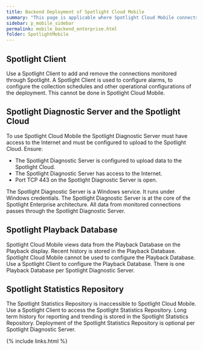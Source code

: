 ```yaml
---
title: Backend Deployment of Spotlight Cloud Mobile
summary: "This page is applicable where Spotlight Cloud Mobile connects to a Spotlight Enterprise deployment."
sidebar: p_mobile_sidebar
permalink: mobile_backend_enterprise.html
folder: SpotlightMobile
---
```




## Spotlight Client

Use a Spotlight Client to add and remove the connections monitored through Spotlight. A Spotlight Client is used to configure alarms, to configure the collection schedules and other operational configurations of the deployment. This cannot be done in Spotlight Cloud Mobile.

## Spotlight Diagnostic Server and the Spotlight Cloud

To use Spotlight Cloud Mobile the Spotlight Diagnostic Server must have access to the Internet and must be configured to upload to the Spotlight Cloud. Ensure:

* The Spotlight Diagnostic Server is configured to upload data to the Spotlight Cloud.
* The Spotlight Diagnostic Server has access to the Internet.
* Port TCP 443 on the Spotlight Diagnostic Server is open.

The Spotlight Diagnostic Server is a Windows service. It runs under Windows credentials. The Spotlight Diagnostic Server is at the core of the Spotlight Enterprise architecture. All data from monitored connections passes through the Spotlight Diagnostic Server.


## Spotlight Playback Database

Spotlight Cloud Mobile views data from the Playback Database on the Playback display. Recent history is stored in the Playback Database. Spotlight Cloud Mobile cannot be used to configure the Playback Database. Use a Spotlight Client to configure the Playback Database. There is one Playback Database per Spotlight Diagnostic Server.


## Spotlight Statistics Repository

The Spotlight Statistics Repository is inaccessible to Spotlight Cloud Mobile. Use a Spotlight Client to access the Spotlight Statistics Repository. Long term history for reporting and trending is stored in the Spotlight Statistics Repository. Deployment of the Spotlight Statistics Repository is optional per Spotlight Diagnostic Server.



{% include links.html %}
